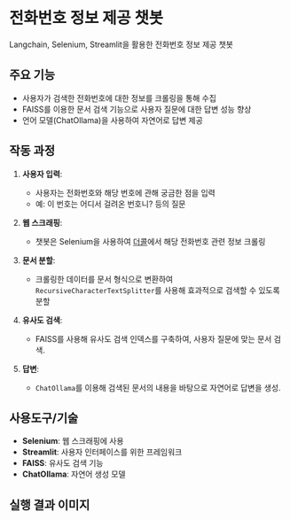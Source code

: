 # 전화번호 정보 제공 챗봇
Langchain, Selenium, Streamlit을 활용한 전화번호 정보 제공 챗봇

## 주요 기능

- 사용자가 검색한 전화번호에 대한 정보를 크롤링을 통해 수집
- FAISS를 이용한 문서 검색 기능으로 사용자 질문에 대한 답변 성능 향상
- 언어 모델(ChatOllama)을 사용하여 자연어로 답변 제공

## 작동 과정

1. **사용자 입력**:
   - 사용자는 전화번호와 해당 번호에 관해 궁금한 점을 입력
   - 예: 이 번호는 어디서 걸려온 번호니? 등의 질문

2. **웹 스크래핑**:
   - 챗봇은 Selenium을 사용하여 [더콜](www.thecall.co.kr)에서 해당 전화번호 관련 정보 크롤링

3. **문서 분할**:
   - 크롤링한 데이터를 문서 형식으로 변환하여 `RecursiveCharacterTextSplitter`를 사용해 효과적으로 검색할 수 있도록 분할

4. **유사도 검색**:
   - FAISS를 사용해 유사도 검색 인덱스를 구축하여, 사용자 질문에 맞는 문서 검색.

5. **답변**:
   - `ChatOllama`를 이용해 검색된 문서의 내용을 바탕으로 자연어로 답변을 생성.

## 사용도구/기술
- **Selenium**: 웹 스크래핑에 사용
- **Streamlit**: 사용자 인터페이스를 위한 프레임워크
- **FAISS**: 유사도 검색 기능
- **ChatOllama**: 자연어 생성 모델

## 실행 결과 이미지
